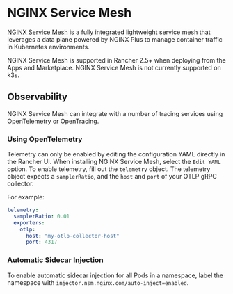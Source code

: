 # NGINX Service Mesh

[NGINX Service Mesh](https://docs.nginx.com/nginx-service-mesh/) is a fully integrated lightweight service mesh that leverages a data plane powered by NGINX Plus to manage container traffic in Kubernetes environments.

NGINX Service Mesh is supported in Rancher 2.5+ when deploying from the Apps and Marketplace. NGINX Service Mesh is not currently supported on k3s.

## Observability
NGINX Service Mesh can integrate with a number of tracing services using OpenTelemetry or OpenTracing.

### Using OpenTelemetry

Telemetry can only be enabled by editing the configuration YAML directly in the Rancher UI. When installing NGINX Service Mesh, select the `Edit YAML` option.
To enable telemetry, fill out the `telemetry` object.
The telemetry object expects a `samplerRatio`, and the `host` and `port` of your OTLP gRPC collector.

For example:

```yaml
telemetry:
  samplerRatio: 0.01
  exporters:
    otlp:
      host: "my-otlp-collector-host"
      port: 4317
```

### Automatic Sidecar Injection

To enable automatic sidecar injection for all Pods in a namespace, label the namespace with `injector.nsm.nginx.com/auto-inject=enabled`.
